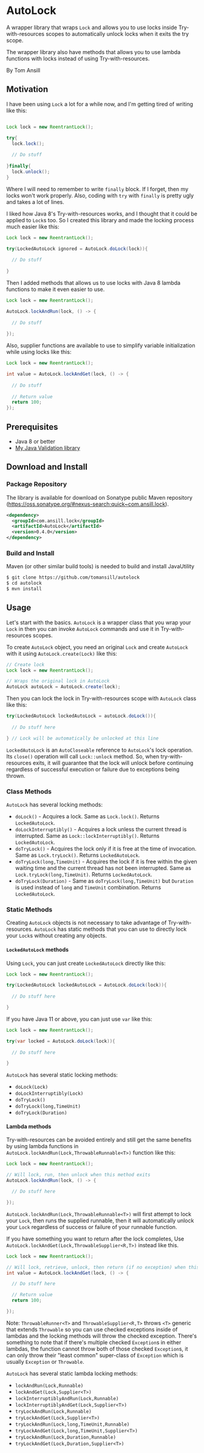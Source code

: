 # AutoLock

A wrapper library that wraps `Lock` and allows you to use locks inside Try-with-resources scopes to automatically unlock
locks when it exits the try scope.

The wrapper library also have methods that allows you to use lambda functions with locks instead of using
Try-with-resources.

By Tom Ansill

## Motivation

I have been using `Lock` a lot for a while now, and I'm getting tired of writing like this:

```java

Lock lock = new ReentrantLock();

try{  
  lock.lock();
    
  // Do stuff
  
}finally{
  lock.unlock();
}

```

Where I will need to remember to write `finally` block. If I forget, then my locks won't work properly. Also, coding
with `try` with `finally` is pretty ugly and takes a lot of lines.

I liked how Java 8's Try-with-resources works, and I thought that it could be applied to `Lock`s too. So I created this
library and made the locking process much easier like this:

```java
Lock lock = new ReentrantLock();

try(LockedAutoLock ignored = AutoLock.doLock(lock)){
  
  // Do stuff
  
}
```

Then I added methods that allows us to use locks with Java 8 lambda functions to make it even easier to use.

```java
Lock lock = new ReentrantLock();

AutoLock.lockAndRun(lock, () -> {
  
  // Do stuff
  
});
```

Also, supplier functions are available to use to simplify variable initialization while using locks like this:

```java
Lock lock = new ReentrantLock();

int value = AutoLock.lockAndGet(lock, () -> {
  
  // Do stuff
  
  // Return value
  return 100;
});
```

## Prerequisites

* Java 8 or better
* [My Java Validation library](https://github.com/tomansill/JavaValidation)

## Download and Install

### Package Repository

The library is available for download on Sonatype public Maven
repository (https://oss.sonatype.org/#nexus-search;quick~com.ansill.lock).
```xml
<dependency>
  <groupId>com.ansill.lock</groupId>
  <artifactId>AutoLock</artifactId>
  <version>0.4.0</version>
</dependency>
```

### Build and Install

Maven (or other similar build tools) is needed to build and install JavaUtility

```sh
$ git clone https://github.com/tomansill/autolock
$ cd autolock
$ mvn install
```

## Usage

Let's start with the basics. `AutoLock` is a wrapper class that you wrap your `Lock` in then you can invoke `AutoLock`
commands and use it in Try-with-resources scopes.

To create `AutoLock` object, you need an original `Lock` and create `AutoLock` with it using `AutoLock.create(Lock)`
like this:

```java
// Create lock
Lock lock = new ReentrantLock();

// Wraps the original lock in AutoLock
AutoLock autoLock = AutoLock.create(lock);
```

Then you can lock the lock in Try-with-resources scope with `AutoLock` class like this:

```java
try(LockedAutoLock lockedAutoLock = autoLock.doLock()){
    
  // Do stuff here

} // Lock will be automatically be unlocked at this line
```

`LockedAutoLock` is an `AutoCloseable` reference to `AutoLock`'s lock operation. Its `close()` operation will
call `Lock::unlock` method. So, when try-with-resources exits, it will guarantee that the lock will unlock before
continuing regardless of successful execution or failure due to exceptions being thrown.

### Class Methods

`AutoLock` has several locking methods:

- `doLock()` - Acquires a lock. Same as `Lock.lock()`. Returns `LockedAutoLock`.
- `doLockInterruptibly()` - Acquires a lock unless the current thread is interrupted. Same
  as `Lock::lockInterruptibly()`. Returns `LockedAutoLock`.
- `doTryLock()` - Acquires the lock only if it is free at the time of invocation. Same as `Lock.tryLock()`.
  Returns `LockedAutoLock`.
- `doTryLock(long,TimeUnit)` - Acquires the lock if it is free within the given waiting time and the current thread has
  not been interrupted. Same as `Lock.tryLock(long,TimeUnit)`. Returns `LockedAutoLock`.
- `doTryLock(Duration)` - Same as `doTryLock(long,TimeUnit)` but `Duration` is used instead of `long` and `TimeUnit`
  combination. Returns `LockedAutoLock`.

### Static Methods

Creating `AutoLock` objects is not necessary to take advantage of Try-with-resources. `AutoLock` has static methods that
you can use to directly lock your `Lock`s without creating any objects.

#### `LockedAutoLock` methods

Using `Lock`, you can just create `LockedAutoLock` directly like this:

```java
Lock lock = new ReentrantLock();

try(LockedAutoLock lockedAutoLock = AutoLock.doLock(lock)){
    
  // Do stuff here

}
```

If you have Java 11 or above, you can just use `var` like this:

```java
Lock lock = new ReentrantLock();

try(var locked = AutoLock.doLock(lock)){
    
  // Do stuff here

}
```

`AutoLock` has several static locking methods:

- `doLock(Lock)`
- `doLockInterruptibly(Lock)`
- `doTryLock()`
- `doTryLock(long,TimeUnit)`
- `doTryLock(Duration)`

#### Lambda methods

Try-with-resources can be avoided entirely and still get the same benefits by using lambda functions
in `AutoLock.lockAndRun(Lock,ThrowableRunnable<T>)` function like this:

```java
Lock lock = new ReentrantLock();

// Will lock, run, then unlock when this method exits
AutoLock.lockAndRun(lock, () -> {

  // Do stuff here

});
```

`AutoLock.lockAndRun(Lock,ThrowableRunnable<T>)` will first attempt to lock your `Lock`, then runs the supplied
runnable, then it will automatically unlock your `Lock` regardless of success or failure of your runnable function.

If you have something you want to return after the lock completes,
Use `AutoLock.lockAndGet(Lock,ThrowableSupplier<R,T>)` instead like this.

```java
Lock lock = new ReentrantLock();

// Will lock, retrieve, unlock, then return (if no exception) when this method exits
int value = AutoLock.lockAndGet(lock, () -> {

  // Do stuff here

  // Return value
  return 100;

});
```

Note: `ThrowableRunner<T>` and `ThrowableSupplier<R,T>` throws `<T>` generic that extends `Throwable` so you can use
checked exceptions inside of lambdas and the locking methods will throw the checked exception. There's something to note
that if there's multiple checked `Exception`s in either lambdas, the function cannot throw both of those checked
`Exception`s, it can only throw their "least common" super-class of `Exception` which is usually `Exception` or
`Throwable`.

`AutoLock` has several static lambda locking methods:

- `lockAndRun(Lock,Runnable)`
- `lockAndGet(Lock,Supplier<T>)`
- `lockInterruptiblyAndRun(Lock,Runnable)`
- `lockInterruptiblyAndGet(Lock,Supplier<T>)`
- `tryLockAndRun(Lock,Runnable)`
- `tryLockAndGet(Lock,Supplier<T>)`
- `tryLockAndRun(Lock,long,TimeUnit,Runnable)`
- `tryLockAndGet(Lock,long,TimeUnit,Supplier<T>)`
- `tryLockAndRun(Lock,Duration,Runnable)`
- `tryLockAndGet(Lock,Duration,Supplier<T>)`